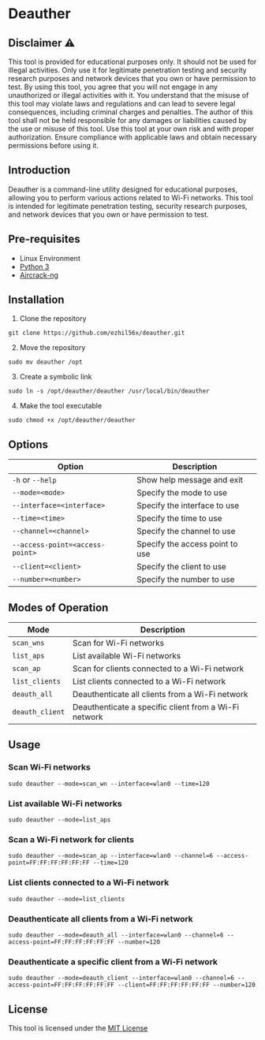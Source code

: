 # Deauther

## Disclaimer ⚠️

This tool is provided for educational purposes only. It should not be used for illegal activities. Only use it for legitimate penetration testing and security research purposes and network devices that you own or have permission to test. By using this tool, you agree that you will not engage in any unauthorized or illegal activities with it. You understand that the misuse of this tool may violate laws and regulations and can lead to severe legal consequences, including criminal charges and penalties. The author of this tool shall not be held responsible for any damages or liabilities caused by the use or misuse of this tool. Use this tool at your own risk and with proper authorization. Ensure compliance with applicable laws and obtain necessary permissions before using it.

## Introduction

Deauther is a command-line utility designed for educational purposes, allowing you to perform various actions related to Wi-Fi networks. This tool is intended for legitimate penetration testing, security research purposes, and network devices that you own or have permission to test.

## Pre-requisites

- Linux Environment
- [Python 3](https://www.python.org/downloads/)
- [Aircrack-ng](https://www.aircrack-ng.org/downloads.html)

## Installation

1. Clone the repository

```
git clone https://github.com/ezhil56x/deauther.git
```

2. Move the repository

```
sudo mv deauther /opt
```

3. Create a symbolic link

```
sudo ln -s /opt/deauther/deauther /usr/local/bin/deauther
```

4. Make the tool executable

```
sudo chmod +x /opt/deauther/deauther
```

## Options

| Option                          | Description                     |
| ------------------------------- | ------------------------------- |
| `-h` or `--help`                | Show help message and exit      |
| `--mode=<mode> `                | Specify the mode to use         |
| `--interface=<interface>`       | Specify the interface to use    |
| `--time=<time>`                 | Specify the time to use         |
| `--channel=<channel>`           | Specify the channel to use      |
| `--access-point=<access-point>` | Specify the access point to use |
| `--client=<client>`             | Specify the client to use       |
| `--number=<number>`             | Specify the number to use       |

## Modes of Operation

| Mode            | Description                                           |
| --------------- | ----------------------------------------------------- |
| `scan_wns`      | Scan for Wi-Fi networks                               |
| `list_aps`      | List available Wi-Fi networks                         |
| `scan_ap`       | Scan for clients connected to a Wi-Fi network         |
| `list_clients`  | List clients connected to a Wi-Fi network             |
| `deauth_all`    | Deauthenticate all clients from a Wi-Fi network       |
| `deauth_client` | Deauthenticate a specific client from a Wi-Fi network |

## Usage

### Scan Wi-Fi networks

```
sudo deauther --mode=scan_wn --interface=wlan0 --time=120
```

### List available Wi-Fi networks

```
sudo deauther --mode=list_aps
```

### Scan a Wi-Fi network for clients

```
sudo deauther --mode=scan_ap --interface=wlan0 --channel=6 --access-point=FF:FF:FF:FF:FF:FF --time=120
```

### List clients connected to a Wi-Fi network

```
sudo deauther --mode=list_clients
```

### Deauthenticate all clients from a Wi-Fi network

```
sudo deauther --mode=deauth_all --interface=wlan0 --channel=6 --access-point=FF:FF:FF:FF:FF:FF --number=120
```

### Deauthenticate a specific client from a Wi-Fi network

```
sudo deauther --mode=deauth_client --interface=wlan0 --channel=6 --access-point=FF:FF:FF:FF:FF:FF --client=FF:FF:FF:FF:FF:FF --number=120
```

## License

This tool is licensed under the [MIT License](https://github.com/ezhil56x/deauther/blob/main/LICENSE)

